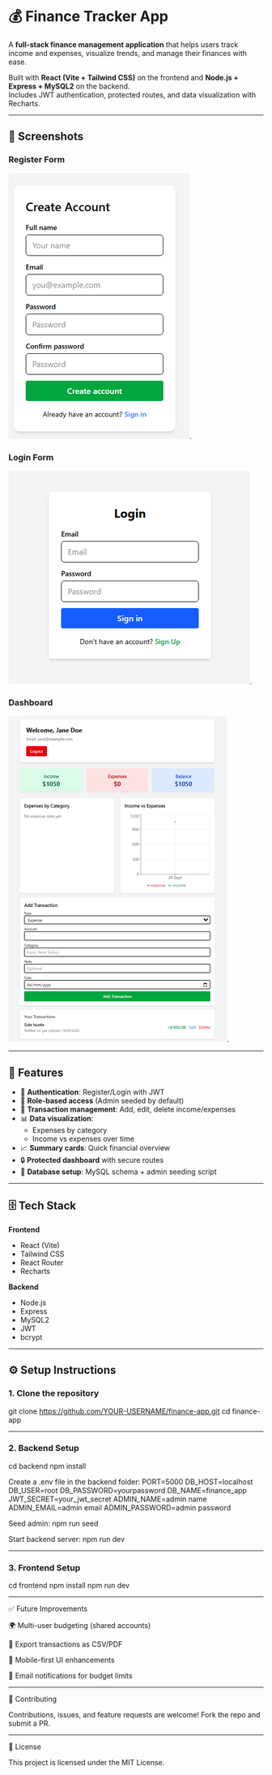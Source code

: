 # 💰 Finance Tracker App

A **full-stack finance management application** that helps users track income and expenses, visualize trends, and manage their finances with ease.  

Built with **React (Vite + Tailwind CSS)** on the frontend and **Node.js + Express + MySQL2** on the backend.  
Includes JWT authentication, protected routes, and data visualization with Recharts.  

---

## 📸 Screenshots  
### Register Form
![Register Page](./screenshots/register.png).

### Login Form
![Login Page](./screenshots/login.png).

### Dashboard
![Dashboard](./screenshots/dashboard.png). 

---

## 🚀 Features  

- 🔐 **Authentication**: Register/Login with JWT  
- 👤 **Role-based access** (Admin seeded by default)  
- 📝 **Transaction management**: Add, edit, delete income/expenses 
- 📊 **Data visualization**:  
  - Expenses by category  
  - Income vs expenses over time  
- 📈 **Summary cards**: Quick financial overview  
- 🔒 **Protected dashboard** with secure routes  
- 🌱 **Database setup**: MySQL schema + admin seeding script  

---

## 🗄️ Tech Stack  

**Frontend**  
- React (Vite)  
- Tailwind CSS  
- React Router  
- Recharts  

**Backend**  
- Node.js  
- Express  
- MySQL2  
- JWT  
- bcrypt  

---

## ⚙️ Setup Instructions  

### 1. Clone the repository  
git clone https://github.com/YOUR-USERNAME/finance-app.git
cd finance-app

---
### 2. Backend Setup
cd backend
npm install

Create a .env file in the backend folder:
PORT=5000
DB_HOST=localhost
DB_USER=root
DB_PASSWORD=yourpassword
DB_NAME=finance_app
JWT_SECRET=your_jwt_secret
ADMIN_NAME=admin name
ADMIN_EMAIL=admin email
ADMIN_PASSWORD=admin password

Seed admin:
npm run seed

Start backend server:
npm run dev

---

### 3. Frontend Setup

cd frontend
npm install
npm run dev

---
✅ Future Improvements

🌍 Multi-user budgeting (shared accounts)

💾 Export transactions as CSV/PDF

📱 Mobile-first UI enhancements

🔔 Email notifications for budget limits

---
🤝 Contributing

Contributions, issues, and feature requests are welcome!
Fork the repo and submit a PR.

---
📜 License

This project is licensed under the MIT License.

